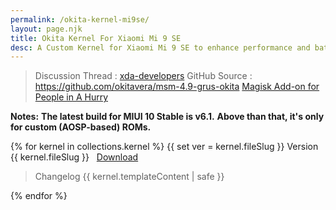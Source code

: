 ```yaml
---
permalink: /okita-kernel-mi9se/
layout: page.njk
title: Okita Kernel For Xiaomi Mi 9 SE
desc: A Custom Kernel for Xiaomi Mi 9 SE to enhance performance and battery-life
---
```


> Discussion Thread : [xda-developers](https://forum.xda-developers.com/mi-9-se/development/kernel-okitakernel-v1-0-mi-9-se-27-2019-t3934029)
> GitHub Source : https://github.com/okitavera/msm-4.9-grus-okita
> [Magisk Add-on for People in A Hurry](https://github.com/okitavera/okita-magisk-add-on/releases)

**Notes:**
**The latest build for MIUI 10 Stable is v6.1.**
**Above than that, it's only for custom (AOSP-based) ROMs.**

{% for kernel in collections.kernel %}
{{ set ver = kernel.fileSlug }}
<span class="txt--big txt--700">Version {{ kernel.fileSlug }} &nbsp;&nbsp;<a class="btn btn--small bg--accent" href="{{ kernel.data.download }}">Download</a></span>
<blockquote>
<span class="txt--700">Changelog</span>
{{ kernel.templateContent | safe }}
</blockquote>
{% endfor %}
